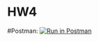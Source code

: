 # HW4 
#Postman:
[![Run in Postman](https://run.pstmn.io/button.svg)](https://app.getpostman.com/run-collection/059a300f49bd9e6e2ba8)
